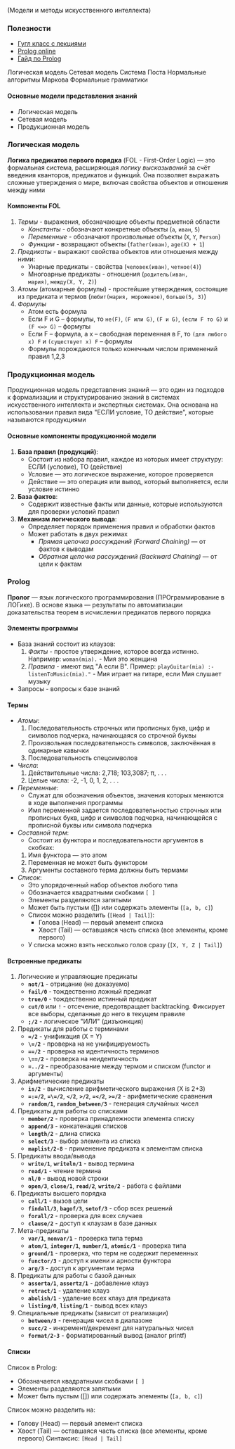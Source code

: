 (Модели и методы искусственного интеллекта)

### Полезности
- [Гугл класс с лекциями](https://classroom.google.com/c/NzYwMTczMDE1MTYx)
- [Prolog online](https://swish.swi-prolog.org)
- [Гайд по Prolog](https://habr.com/ru/articles/552318/)

Логическая модель
Сетевая модель
Система Поста
Нормальные алгоритмы Маркова
Формальные грамматики

#### Основные модели представления знаний
- Логическая модель
- Сетевая модель
- Продукционная модель

### Логическая модель

**Логика предикатов первого порядка** (FOL - First-Order Logic) — это формальная система, расширяющая *логику высказываний* за счёт введения кванторов, предикатов и функций. Она позволяет выражать сложные утверждения о мире, включая свойства объектов и отношения между ними

#### Компоненты FOL
1. *Термы* - выражения, обозначающие объекты предметной области
	- *Константы* - обозначают конкретные объекты (`a`, `иван`, `5`)
	- *Переменные* - обозначают произвольные объекты (`X`, `Y`, `Person`)
	- *Функции* - возвращают объекты (`father(иван)`, `age(X) + 1`)
2. *Предикаты*  - выражают свойства объектов или отношения между ними:
	- Унарные предикаты - свойства (`человек(иван)`, `четное(4)`)
	- Многоарные предикаты - отношения (`родитель(иван, мария)`, `между(X, Y, Z)`)
3. *Атомы* (атомарные формулы) - простейшие утверждения, состоящие из предиката и термов (`любит(мария, мороженое)`, `больше(5, 3)`)
4. *Формулы*
	- Атом есть формула
	- Если F и G – формулы, то `не(F)`, `(F или G)`, `(F и G)`, `(если F то G)` и `(F <=> G)` – формулы
	- Если F – формула, а х – свободная переменная в F, то `(для любого x) F` и `(существует х) F` – формулы
	- Формулы порождаются только конечным числом применений правил 1,2,3


### Продукционная модель

Продукционная модель представления знаний — это один из подходов к формализации и структурированию знаний в системах искусственного интеллекта и экспертных системах. Она основана на использовании правил вида "ЕСЛИ условие, ТО действие", которые называются продукциями

#### Основные компоненты продукционной модели
1. **База правил (продукций)**:
    - Состоит из набора правил, каждое из которых имеет структуру:
        ЕСЛИ (условие), ТО (действие)
    - Условие — это логическое выражение, которое проверяется
    - Действие — это операция или вывод, который выполняется, если условие истинно
2. **База фактов**:
    - Содержит известные факты или данные, которые используются для проверки условий правил
3. **Механизм логического вывода**:
    - Определяет порядок применения правил и обработки фактов
    - Может работать в двух режимах
        - *Прямая цепочка рассуждений (Forward Chaining)* — от фактов к выводам
        - *Обратная цепочка рассуждений (Backward Chaining)* — от цели к фактам

### Prolog

**Пролог** — язык логического программирования (ПРОграммирование в ЛОГике). В основе языка — результаты по автоматизации доказательства теорем в исчислении предикатов первого порядка

#### Элементы программы
- База знаний состоит из клаузов:
	1. *Факты* - простое утверждение, которое всегда истинно. Например: `woman(mia).` - Мия это женщина
	2. *Правила* - имеют вид "A если B". Пример: `playGuitar(mia) :- listenToMusic(mia)."` - Мия играет на гитаре, если Мия слушает музыку
- Запросы - вопросы к базе знаний

#### Термы
- *Атомы*:
	1. Последовательность строчных или прописных букв, цифр и символов подчерка, начинающаяся со строчной буквы
	2. Произвольная последовательность символов, заключённая в одинарные кавычки
	3. Последовательность спецсимволов
- *Числа*:
	1. Действительные числа: 2,718; 103,3087; π, . . .
	2. Целые числа: -2, -1, 0, 1, 2, . . .
- *Переменные*:
	- Служат для обозначения объектов, значения которых меняются в ходе выполнения программы
	- Имя переменной задается последовательностью строчных или прописных букв, цифр и символов подчерка, начинающейся с прописной буквы или символа подчерка
- *Составной терм*:
	- Состоит из функтора и последовательности аргументов в скобках:
	1. Имя функтора — это атом
	2. Переменная не может быть функтором
	3. Аргументы составного терма должны быть термами
- *Список*:
	- Это упорядоченный набор объектов любого типа
	- Обозначается квадратными скобками `[ ]`
	- Элементы разделяются запятыми
	- Может быть пустым ([]) или содержать элементы (`[a, b, c]`)
	- Список можно разделить (`[Head | Tail]`):
		- Голова (Head) — первый элемент списка
		- Хвост (Tail) — оставшаяся часть списка (все элементы, кроме первого)
	- У списка можно взять несколько голов сразу (`[X, Y, Z | Tail]`)

#### Встроенные предикаты
1. Логические и управляющие предикаты
	- **`not/1`** - отрицание (не доказуемо)
	- **`fail/0`** - тождественно ложный предикат
	- **`true/0`** - тождественно истинный предикат
	- **`cut/0`** или `!` - отсечение, предотвращает backtracking. Фиксирует все выборы, сделанные до него в текущем правиле
	- **`;/2`** - логическое "ИЛИ" (дизъюнкция)
2. Предикаты для работы с терминами
	- **`=/2`** - унификация (X = Y)
	- **`\=/2`** - проверка на не унифицируемость
	- **`==/2`** - проверка на идентичность терминов
	- **`\==/2`** - проверка на неидентичность
	- **`=../2`** - преобразование между термом и списком (functor и аргументы)
3. Арифметические предикаты
	- **`is/2`** - вычисление арифметического выражения (X is 2+3)
	- **`=:=/2`**, **`=\=/2`**, **`</2`**, **`>/2`**, **`=</2`**, **`>=/2`** - арифметические сравнения
	- **`random/1`**, **`random_between/3`** - генерация случайных чисел
4. Предикаты для работы со списками
	- **`member/2`** - проверка принадлежности элемента списку
	- **`append/3`** - конкатенация списков
	- **`length/2`** - длина списка
	- **`select/3`** - выбор элемента из списка
	- **`maplist/2-8`** - применение предиката к элементам списка
5. Предикаты ввода/вывода
	- **`write/1`**, **`writeln/1`** - вывод термина
	- **`read/1`** - чтение термина
	- **`nl/0`** - вывод новой строки
	- **`open/3`**, **`close/1`**, **`read/2`**, **`write/2`** - работа с файлами
6. Предикаты высшего порядка
	- **`call/1`** - вызов цели
	- **`findall/3`**, **`bagof/3`**, **`setof/3`** - сбор всех решений
	- **`forall/2`** - проверка для всех случаев
	- **`clause/2`** - доступ к клаузам в базе данных
7. Мета-предикаты
	- **`var/1`**, **`nonvar/1`** - проверка типа терма
	- **`atom/1`**, **`integer/1`**, **`number/1`**, **`atomic/1`** - проверка типа
	- **`ground/1`** - проверка, что терм не содержит переменных
	- **`functor/3`** - доступ к имени и арности функтора
	- **`arg/3`** - доступ к аргументам терма
8. Предикаты для работы с базой данных
	- **`asserta/1`**, **`assertz/1`** - добавление клауз
	- **`retract/1`** - удаление клауз
	- **`abolish/1`** - удаление всех клауз для предиката
	- **`listing/0`**, **`listing/1`** - вывод всех клауз
9. Специальные предикаты (зависит от реализации)
	- **`between/3`** - генерация чисел в диапазоне
	- **`succ/2`** - инкремент/декремент для натуральных чисел
	- **`format/2-3`** - форматированный вывод (аналог printf)

#### Списки

Список в Prolog:
- Обозначается квадратными скобками `[ ]`
- Элементы разделяются запятыми
- Может быть пустым ([]) или содержать элементы (`[a, b, c]`)

Список можно разделить на:
- Голову (Head) — первый элемент списка
- Хвост (Tail) — оставшаяся часть списка (все элементы, кроме первого)
Синтаксис: `[Head | Tail]`  
